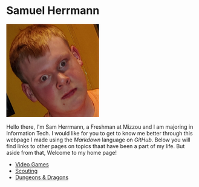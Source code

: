 # Samuel Herrmann
![](JPEG_20200118_175808.png)

Hello there, I'm Sam Herrmann, a Freshman at Mizzou and I am majoring in Information Tech. I would like for you to get to know me better through this webpage I made using the _Markdown_ language on _GitHub_. Below you will find links to other pages on topics thaat have been a part of my life. But aside from that, Welcome to my home page!

 * [Video Games](gaming.md)
 * [Scouting](scouting.md)
 * [Dungeons & Dragons](DnD.md)
